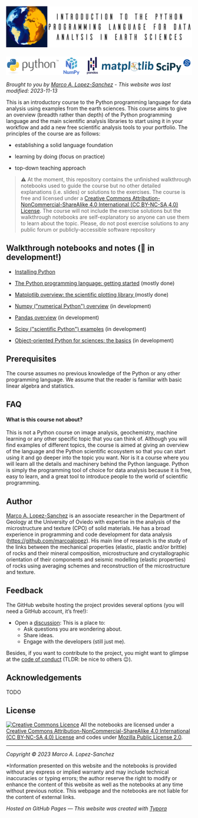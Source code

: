 # ![header](img/header.webp)

![logos](img/logos.png)

_Brought to you by [Marco A. Lopez-Sanchez](https://marcoalopez.github.io/) - This website was last modified: 2023-11-13_

This is an introductory course to the Python programming language for data analysis using examples from the earth sciences. This course aims to give an overview (breadth rather than depth) of the Python programming language and the main scientific analysis libraries to start using it in your workflow and add a new free scientific analysis tools to your portfolio. The principles of the course are as follows:

- establishing a solid language foundation 

- learning by doing (focus on practice)

- top-down teaching approach

  

> ⚠️ At the moment, this repository contains the unfinished walkthrough notebooks used to guide the course but no other detailed explanations (i.e. slides) or solutions to the exercises. The course is free and licensed under a [Creative Commons Attribution-NonCommercial-ShareAlike 4.0 International (CC BY-NC-SA 4.0) License](http://creativecommons.org/licenses/by-nc-sa/4.0/). The course will not include the exercise solutions but the walkthrough notebooks are self-explanatory so anyone can use them to learn about the topic. Please, do not post exercise solutions to any public forum or publicly-accessible software repository



## Walkthrough notebooks and notes (🚨 in development!)

- [Installing Python](https://github.com/marcoalopez/Python_course/blob/main/notebooks/installing_Python.md)

- [The Python programming language: getting started](https://github.com/marcoalopez/Python_course/blob/main/notebooks/Python_walkthrough.ipynb) (mostly done)
- [Matplotlib overview: the scientific plotting library ](https://github.com/marcoalopez/Python_course/blob/main/notebooks/Matplotlib_walkthrough.ipynb) (mostly done)
- [Numpy ("numerical Python") overview](https://github.com/marcoalopez/Python_course/blob/main/notebooks/Numpy_walkthrough.ipynb) (in development)
- [Pandas overview](https://github.com/marcoalopez/Python_course/blob/main/notebooks/Pandas_walkthrough.ipynb) (in development)
- [Scipy ("scientific Python") examples](https://github.com/marcoalopez/Python_course/blob/main/notebooks/Scipy.ipynb) (in development)
- [Object-oriented Python for sciences: the basics](https://github.com/marcoalopez/Python_course/blob/main/notebooks/OOP4science_walkthrough.ipynb) (in development)



## Prerequisites

The course assumes no previous knowledge of the Python or any other programming language. We assume that the reader is familiar with basic linear algebra and statistics.



## FAQ

#### What is this course not about?

This is not a Python course on image analysis, geochemistry, machine learning or any other specific topic that you can think of. Although you will find examples of different topics, the course is aimed at giving an overview of the language and the Python scientific ecosystem so that you can start using it and go deeper into the topic you want. Nor is it a course where you will learn all the details and machinery behind the Python language. Python is simply the programming tool of choice for data analysis because it is free, easy to learn, and a great tool to introduce people to the world of scientific programming.



## Author

[Marco A. Lopez-Sanchez](https://marcoalopez.github.io/) is an associate researcher in the Department of Geology at the University of Oviedo with expertise in the analysis of the microstructure and texture (CPO) of solid materials. He has a broad experience in programming and code development for data analysis (https://github.com/marcoalopez). His main line of research is the study of the links between the mechanical properties (elastic, plastic and/or brittle) of rocks and their mineral composition, microstructure and crystallographic orientation of their components and seismic modelling (elastic properties) of rocks using averaging schemes and reconstruction of the microstructure and texture.



## Feedback

The GitHub website hosting the project provides several options (you will need a GitHub account, it’s free!):

- Open a [discussion](https://github.com/marcoalopez/Python_course/discussions): This is a place to:
  - Ask questions you are wondering about.
  - Share ideas.
  - Engage with the developers (still just me).

Besides, if you want to contribute to the project, you might want to glimpse at the [code of conduct](https://github.com/marcoalopez/Python_course/blob/main/CODE_OF_CONDUCT.md) (TLDR: be nice to others 😉).  

## Acknowledgements

TODO



## License

[![Creative Commons Licence](https://i.creativecommons.org/l/by-nc-sa/4.0/88x31.png)](http://creativecommons.org/licenses/by-nc-sa/4.0/)
All the notebooks are licensed under a [Creative Commons Attribution-NonCommercial-ShareAlike 4.0 International (CC BY-NC-SA 4.0) License](http://creativecommons.org/licenses/by-nc-sa/4.0/) and codes under [Mozilla Public License 2.0](https://www.mozilla.org/en-US/MPL/2.0/).

---

*Copyright © 2023 Marco A. Lopez-Sanchez*  

*Information presented on this website and the notebooks is provided without any express or implied warranty and may include technical inaccuracies or typing errors; the author reserve the right to modify or enhance the content of this website as well as the notebooks at any time without previous notice. This webpage and the notebooks are not liable for the content of external links.

*Hosted on GitHub Pages — This website was created with [Typora](https://typora.io/)*
